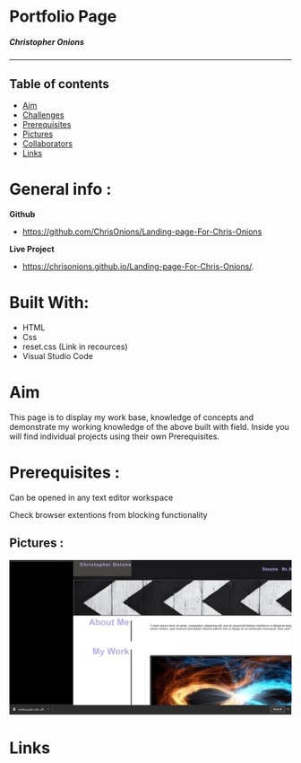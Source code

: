 # Portfolio Page

##### Christopher Onions

---

## Table of contents

- [Aim](#Aim)
- [Challenges](#Challenges)
- [Prerequisites](#Prerequisites)
- [Pictures](#Pictures)
- [Collaborators](#collaborators)
- [Links](#Links)

# General info :

**Github**

- https://github.com/ChrisOnions/Landing-page-For-Chris-Onions

**Live Project**

- https://chrisonions.github.io/Landing-page-For-Chris-Onions/.

# Built With:

- HTML
- Css
- reset.css (Link in recources)
- Visual Studio Code

# Aim

This page is to display my work base, knowledge of concepts and demonstrate my working knowledge of the above built with field. Inside you will find individual projects using their own Prerequisites.

# Prerequisites :

Can be opened in any text editor workspace

Check browser extentions from blocking functionality

## Pictures :

![404 image missing](.\assets\pictures\Landing_page_full_view.jpg "Standard by monitor picure of index.html")

# Links
